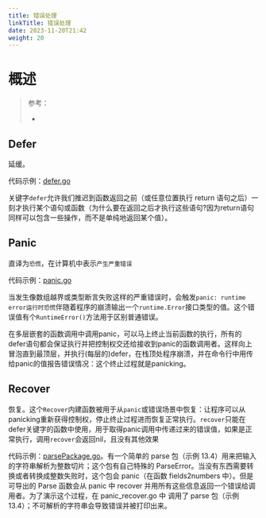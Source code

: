 ```yaml
---
title: 错误处理
linkTitle: 错误处理
date: 2023-11-20T21:42
weight: 20
---
```


# 概述

> 参考：
> 
> -

## Defer

延缓。

代码示例：[defer.go](/5.Functions/defer.go)

关键字`defer`允许我们推迟到函数返回之前（或任意位置执行 return 语句之后）一刻才执行某个语句或函数（为什么要在返回之后才执行这些语句?因为return语句同样可以包含一些操作，而不是单纯地返回某个值）。

## Panic

直译为`恐慌`，在计算机中表示`产生严重错误`

代码示例：[panic.go](/9.error_handing/panic.go)

当发生像数组越界或类型断言失败这样的严重错误时，会触发`panic: runtime error运行时恐慌`伴随着程序的崩溃输出一个`runtime.Error`接口类型的值。这个错误值有个`RuntimeError()`方法用于区别普通错误。

在多层嵌套的函数调用中调用panic，可以马上终止当前函数的执行，所有的defer语句都会保证执行并把控制权交还给接收到panic的函数调用者。这样向上冒泡直到最顶层，并执行(每层的)defer，在栈顶处程序崩溃，并在命令行中用传给panic的值报告错误情况：这个终止过程就是panicking。

## Recover

恢复。这个`Recover`内建函数被用于从`panic`或错误场景中恢复：让程序可以从panicking重新获得控制权，停止终止过程进而恢复正常执行。`recover`只能在defer关键字的函数中使用，用于取得panic调用中传递过来的错误值，如果是正常执行，调用`recover`会返回nil，且没有其他效果

代码示例：[parsePackage.go](/9.error_handing/parsePackage.go)。有一个简单的 parse 包（示例 13.4）用来把输入的字符串解析为整数切片；这个包有自己特殊的 ParseError。当没有东西需要转换或者转换成整数失败时，这个包会 panic（在函数 fields2numbers 中）。但是可导出的 Parse 函数会从 panic 中 recover 并用所有这些信息返回一个错误给调用者。为了演示这个过程，在 panic_recover.go 中 调用了 parse 包（示例 13.4）；不可解析的字符串会导致错误并被打印出来。




